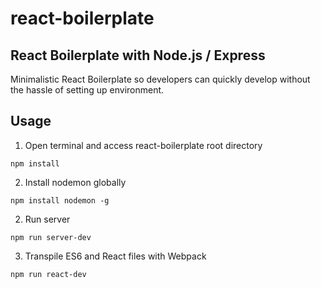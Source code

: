 # react-boilerplate

## React Boilerplate with Node.js / Express

Minimalistic React Boilerplate so developers can quickly develop without the hassle of setting up environment. 

## Usage

1. Open terminal and access react-boilerplate root directory

`npm install`

2. Install nodemon globally
    
`npm install nodemon -g`

2. Run server

`npm run server-dev`
  
3. Transpile ES6 and React files with Webpack

`npm run react-dev`
